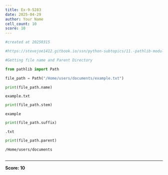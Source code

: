 ```yaml
---
title: Ex-9-5283
date: 2025-04-29
author: Your Name
cell_count: 10
score: 10
---
```


```python
#created at 20250315
```


```python
#https://stevejoe1412.gitbook.io/ssn/python-subtopics/11.-pathlib-module
```


```python
#Getting file name and Parent Directory
```


```python
from pathlib import Path
```


```python
file_path = Path("/Home/users/documents/example.txt")
```


```python
print(file_path.name)
```

    example.txt



```python
print(file_path.stem)
```

    example



```python
print(file_path.suffix)
```

    .txt



```python
print(file_path.parent)
```

    /Home/users/documents



```python

```


---
**Score: 10**